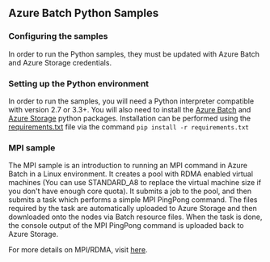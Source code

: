 ## Azure Batch Python Samples

### Configuring the samples
In order to run the Python samples, they must be updated with Azure Batch
and Azure Storage credentials. 

### Setting up the Python environment
In order to run the samples, you will need a Python interpreter compatible
with version 2.7 or 3.3+. You will also need to install the
[Azure Batch](https://pypi.python.org/pypi/azure-batch) and
[Azure Storage](https://pypi.python.org/pypi/azure-storage) python packages.
Installation can be performed using the [requirements.txt](./requirements.txt)
file via the command `pip install -r requirements.txt`

### MPI sample
The MPI sample is an introduction to running an MPI command in Azure Batch in a
Linux environment. It creates a pool with RDMA enabled virtual machines (You can
use STANDARD_A8 to replace the virtual machine size if you don't have enough
core quota). It submits a job to the pool, and then submits a task which 
performs a simple MPI PingPong command. The files required by the task are
automatically uploaded to Azure Storage and then downloaded onto the nodes via
Batch resource files. When the task is done, the console output of the MPI
PingPong command is uploaded back to Azure Storage.

For more details on MPI/RDMA, visit [here](https://docs.microsoft.com/en-us/azure/virtual-machines/linux/classic/rdma-cluster).
